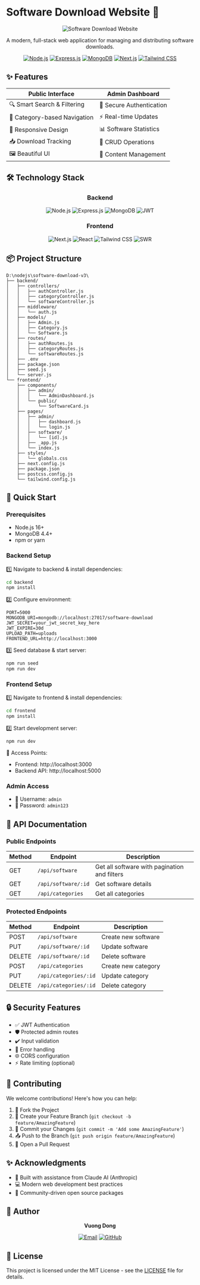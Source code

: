 # Software Download Website 🚀

<div align="center">

![Software Download Website](https://raw.githubusercontent.com/vuongdq/softwaredownload/main/screenshot.png)

A modern, full-stack web application for managing and distributing software downloads.

[![Node.js](https://img.shields.io/badge/Node.js-43853D?style=for-the-badge&logo=node.js&logoColor=white)](https://nodejs.org/)
[![Express.js](https://img.shields.io/badge/Express.js-404D59?style=for-the-badge&logo=express&logoColor=white)](https://expressjs.com/)
[![MongoDB](https://img.shields.io/badge/MongoDB-4EA94B?style=for-the-badge&logo=mongodb&logoColor=white)](https://www.mongodb.com/)
[![Next.js](https://img.shields.io/badge/Next.js-000000?style=for-the-badge&logo=next.js&logoColor=white)](https://nextjs.org/)
[![Tailwind CSS](https://img.shields.io/badge/Tailwind_CSS-38B2AC?style=for-the-badge&logo=tailwind-css&logoColor=white)](https://tailwindcss.com/)

</div>

## ✨ Features

<div align="center">

| Public Interface | Admin Dashboard |
|-----------------|-----------------|
| 🔍 Smart Search & Filtering | 🔐 Secure Authentication |
| 📂 Category-based Navigation | ⚡ Real-time Updates |
| 📱 Responsive Design | 📊 Software Statistics |
| 📥 Download Tracking | 🎯 CRUD Operations |
| 🖼️ Beautiful UI | 📝 Content Management |

</div>

## 🛠️ Technology Stack

<div align="center">

### Backend
![Node.js](https://img.shields.io/badge/-Node.js-339933?style=flat-square&logo=node.js&logoColor=white)
![Express.js](https://img.shields.io/badge/-Express.js-000000?style=flat-square&logo=express&logoColor=white)
![MongoDB](https://img.shields.io/badge/-MongoDB-47A248?style=flat-square&logo=mongodb&logoColor=white)
![JWT](https://img.shields.io/badge/-JWT-000000?style=flat-square&logo=json-web-tokens&logoColor=white)

### Frontend
![Next.js](https://img.shields.io/badge/-Next.js-000000?style=flat-square&logo=next.js&logoColor=white)
![React](https://img.shields.io/badge/-React-61DAFB?style=flat-square&logo=react&logoColor=black)
![Tailwind CSS](https://img.shields.io/badge/-Tailwind_CSS-38B2AC?style=flat-square&logo=tailwind-css&logoColor=white)
![SWR](https://img.shields.io/badge/-SWR-000000?style=flat-square&logo=vercel&logoColor=white)

</div>

## 📦 Project Structure

```
D:\nodejs\software-download-v3\
├── backend/
│   ├── controllers/
│   │   ├── authController.js
│   │   ├── categoryController.js
│   │   └── softwareController.js
│   ├── middleware/
│   │   └── auth.js
│   ├── models/
│   │   ├── Admin.js
│   │   ├── Category.js
│   │   └── Software.js
│   ├── routes/
│   │   ├── authRoutes.js
│   │   ├── categoryRoutes.js
│   │   └── softwareRoutes.js
│   ├── .env
│   ├── package.json
│   ├── seed.js
│   └── server.js
└── frontend/
    ├── components/
    │   ├── admin/
    │   │   └── AdminDashboard.js
    │   └── public/
    │       └── SoftwareCard.js
    ├── pages/
    │   ├── admin/
    │   │   ├── dashboard.js
    │   │   └── login.js
    │   ├── software/
    │   │   └── [id].js
    │   ├── _app.js
    │   └── index.js
    ├── styles/
    │   └── globals.css
    ├── next.config.js
    ├── package.json
    ├── postcss.config.js
    └── tailwind.config.js
```

## 🚀 Quick Start

### Prerequisites

- Node.js 16+
- MongoDB 4.4+
- npm or yarn

### Backend Setup

1️⃣ Navigate to backend & install dependencies:
```bash
cd backend
npm install
```

2️⃣ Configure environment:
```env
PORT=5000
MONGODB_URI=mongodb://localhost:27017/software-download
JWT_SECRET=your_jwt_secret_key_here
JWT_EXPIRE=30d
UPLOAD_PATH=uploads
FRONTEND_URL=http://localhost:3000
```

3️⃣ Seed database & start server:
```bash
npm run seed
npm run dev
```

### Frontend Setup

1️⃣ Navigate to frontend & install dependencies:
```bash
cd frontend
npm install
```

2️⃣ Start development server:
```bash
npm run dev
```

📌 Access Points:
- Frontend: http://localhost:3000
- Backend API: http://localhost:5000

### Admin Access
- 👤 Username: `admin`
- 🔑 Password: `admin123`

## 📝 API Documentation

### Public Endpoints

| Method | Endpoint | Description |
|--------|----------|-------------|
| GET | `/api/software` | Get all software with pagination and filters |
| GET | `/api/software/:id` | Get software details |
| GET | `/api/categories` | Get all categories |

### Protected Endpoints

| Method | Endpoint | Description |
|--------|----------|-------------|
| POST | `/api/software` | Create new software |
| PUT | `/api/software/:id` | Update software |
| DELETE | `/api/software/:id` | Delete software |
| POST | `/api/categories` | Create new category |
| PUT | `/api/categories/:id` | Update category |
| DELETE | `/api/categories/:id` | Delete category |

## 🔒 Security Features

- ✅ JWT Authentication
- 🛡️ Protected admin routes
- ✔️ Input validation
- 🚫 Error handling
- 🌐 CORS configuration
- ⚡ Rate limiting (optional)

## 🤝 Contributing

We welcome contributions! Here's how you can help:

1. 🍴 Fork the Project
2. 🌿 Create your Feature Branch (`git checkout -b feature/AmazingFeature`)
3. 💾 Commit your Changes (`git commit -m 'Add some AmazingFeature'`)
4. 📤 Push to the Branch (`git push origin feature/AmazingFeature`)
5. 🔄 Open a Pull Request

## ✨ Acknowledgments

- 🤖 Built with assistance from Claude AI (Anthropic)
- 💻 Modern web development best practices
- 🌟 Community-driven open source packages

## 👤 Author

<div align="center">

**Vuong Dong**

[![Email](https://img.shields.io/badge/Email-vuongdongdev%40gmail.com-blue?style=for-the-badge&logo=gmail)](mailto:vuongdongdev@gmail.com)
[![GitHub](https://img.shields.io/badge/GitHub-Profile-blue?style=for-the-badge&logo=github)](https://github.com/vuongdq)

</div>

## 📄 License

This project is licensed under the MIT License - see the [LICENSE](LICENSE) file for details.
